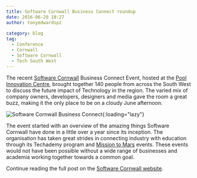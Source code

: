 ```yaml
---
title: Software Cornwall Business Connect roundup
date: 2016-06-20 18:27
author: tonyedwardspz
  
category: blog
tag:
  - Conference
  - Cornwall
  - Software Cornwall
  - Tech South West
---
```

<p class="graf--p">
  The recent <a class="markup--anchor markup--p-anchor" href="https://www.softwarecornwall.org" data-href="https://www.softwarecornwall.org">Software Cornwall</a> Business Connect Event, hosted at the <a class="markup--anchor markup--p-anchor" title="Pool innovation centre" href="http://www.cornwallinnovation.co.uk/pool-innovation-centre" data-href="http://www.cornwallinnovation.co.uk/pool-innovation-centre">Pool Innovation Centre</a>, brought together 140 people from across the South West to discuss the future impact of Technology in the region. The varied mix of company owners, developers, designers and media gave the room a great buzz, making it the only place to be on a cloudy June afternoon.
</p>

![Software Cornwall Business Connect](/assets/images/import/2016/06/photo-1-1.jpg){:loading="lazy"}

<p class="graf--p">
  The event started with an overview of the amazing things Software Cornwall have done in a little over a year since its inception. The organisation has taken great strides in connecting industry with education through its Techademy program and <a class="markup--anchor markup--p-anchor" title="Mission To Mars Cornwall" href="http://www.crowdfunder.co.uk/kernowm2m" data-href="http://www.crowdfunder.co.uk/kernowm2m">Mission to Mars</a> events. These events would not have been possible without a wide range of businesses and academia working together towards a common goal.
</p>

<p class="graf--p">
  Continue reading the full post on the <a href="https://www.softwarecornwall.org/business-connect-event-roundup/">Software Cornwall website</a>.
</p>
